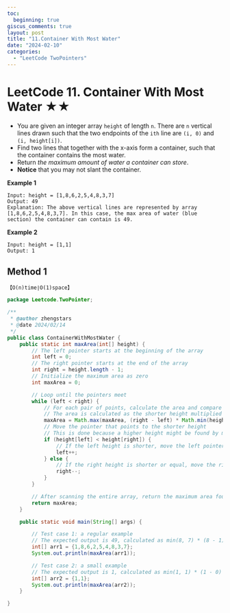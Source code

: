 ```yaml
---
toc:
  beginning: true
giscus_comments: true
layout: post
title: "11.Container With Most Water"
date: "2024-02-10"
categories:
  - "LeetCode TwoPointers"
---
```


# LeetCode 11. Container With Most Water ★★

- You are given an integer array `height` of length `n`. There are `n` vertical lines drawn such that the two endpoints of the `ith` line are `(i, 0)` and `(i, height[i])`.
- Find two lines that together with the x-axis form a container, such that the container contains the most water.
- Return *the maximum amount of water a container can store*.
- **Notice** that you may not slant the container.

**Example 1**

```
Input: height = [1,8,6,2,5,4,8,3,7]
Output: 49
Explanation: The above vertical lines are represented by array [1,8,6,2,5,4,8,3,7]. In this case, the max area of water (blue section) the container can contain is 49.
```

**Example 2**

```
Input: height = [1,1]
Output: 1
```

## Method 1

```tex
【O(n)time∣O(1)space】
```

```java
package Leetcode.TwoPointer;

/**
 * @author zhengstars
 * @date 2024/02/14
 */
public class ContainerWithMostWater {
    public static int maxArea(int[] height) {
        // The left pointer starts at the beginning of the array
        int left = 0;
        // The right pointer starts at the end of the array
        int right = height.length - 1;
        // Initialize the maximum area as zero
        int maxArea = 0;

        // Loop until the pointers meet
        while (left < right) {
            // For each pair of points, calculate the area and compare it with the previous maximum area
            // The area is calculated as the shorter height multiplied by the distance between the points
            maxArea = Math.max(maxArea, (right - left) * Math.min(height[left], height[right]));
            // Move the pointer that points to the shorter height
            // This is done because a higher height might be found by moving the pointer
            if (height[left] < height[right]) {
                // If the left height is shorter, move the left pointer to the right
                left++;
            } else {
                // If the right height is shorter or equal, move the right pointer to the left
                right--;
            }
        }

        // After scanning the entire array, return the maximum area found
        return maxArea;
    }

    public static void main(String[] args) {

        // Test case 1: a regular example
        // The expected output is 49, calculated as min(8, 7) * (8 - 1) = 49
        int[] arr1 = {1,8,6,2,5,4,8,3,7};
        System.out.println(maxArea(arr1));

        // Test case 2: a small example
        // The expected output is 1, calculated as min(1, 1) * (1 - 0) = 1
        int[] arr2 = {1,1};
        System.out.println(maxArea(arr2));
    }

}

```

